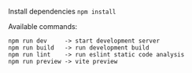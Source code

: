 
Install dependencies  ```npm install```

Available commands:

    npm run dev     -> start development server
    npm run build   -> run development build
    npm run lint    -> run eslint static code analysis
    npm run preview -> vite preview